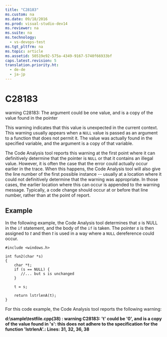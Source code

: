 ```yaml
---
title: "C28183"
ms.custom: na
ms.date: 09/18/2016
ms.prod: visual-studio-dev14
ms.reviewer: na
ms.suite: na
ms.technology: 
  - vs-devops-test
ms.tgt_pltfrm: na
ms.topic: article
ms.assetid: 50519e92-575a-4349-9167-5740f66933bf
caps.latest.revision: 5
translation.priority.ht: 
  - de-de
  - ja-jp
---
```

# C28183
warning C28183: The argument could be one value, and is a copy of the value found in the pointer  
  
 This warning indicates that this value is unexpected in the current context. This warning usually appears when a `NULL` value is passed as an argument to a function that does not permit it. The value was actually found in the specified variable, and the argument is a copy of that variable.  
  
 The Code Analysis tool reports this warning at the first point where it can definitively determine that the pointer is `NULL` or that it contains an illegal value. However, it is often the case that the error could actually occur earlier in the trace. When this happens, the Code Analysis tool will also give the line number of the first possible instance -- usually at a location where it could not definitively determine that the warning was appropriate. In those cases, the earlier location where this can occur is appended to the warning message. Typically, a code change should occur at or before that line number, rather than at the point of report.  
  
## Example  
 In the following example, the Code Analysis tool determines that *s* is NULL in the `if` statement, and the body of the `if` is taken. The pointer *s* is then assigned to *t* and then *t* is used in a way where a `NULL` dereference could occur.  
  
```  
#include <windows.h>  
  
int fun2(char *s)  
{  
    char *t;  
    if (s == NULL) {  
       //... but s is unchanged   
    }  
  
    t = s;  
  
    return lstrlenA(t);  
}  
```  
  
 For this code example, the Code Analysis tool reports the following warning:  
  
 **d:\sample\testfile.cpp(38) : warning C28183: 't' could be '0', and is a copy of the value found in 's':  this does not adhere to the specification for the function 'lstrlenA'.: Lines: 31, 32, 36, 38**